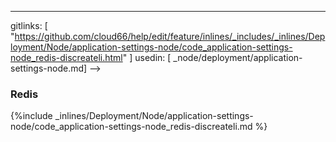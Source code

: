 ---
gitlinks: [ "https://github.com/cloud66/help/edit/feature/inlines/_includes/_inlines/Deployment/Node/application-settings-node/code_application-settings-node_redis-discreateli.html" ]
 usedin: [ _node/deployment/application-settings-node.md] -->


### Redis



{%include _inlines/Deployment/Node/application-settings-node/code_application-settings-node_redis-discreateli.md %}




